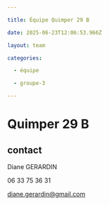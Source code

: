 ```yaml
---

title: Équipe Quimper 29 B

date: 2025-06-23T12:06:53.966Z

layout: team

categories:

  - équipe

  - groupe-3

---
```


# Quimper 29 B



## contact 

Diane GERARDIN

06 33 75 36 31

diane.gerardin@gmail.com

